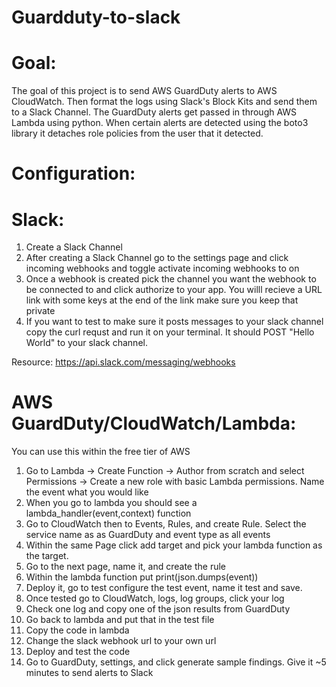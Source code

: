 # Guardduty-to-slack

# Goal: 
The goal of this project is to send AWS GuardDuty alerts to AWS CloudWatch. Then format the logs using Slack's Block Kits and send them to a Slack Channel. The GuardDuty alerts get passed in through AWS Lambda using python. When certain alerts are detected using the boto3 library it detaches role policies from the user that it detected. 

# Configuration:

# Slack:
1. Create a Slack Channel 
2. After creating a Slack Channel go to the settings page and click incoming webhooks and toggle activate incoming webhooks to on
3. Once a webhook is created pick the channel you want the webhook to be connected to and click authorize to your app. You willl recieve a URL link with some keys at the end of the link make sure you keep that private
4. If you want to test to make sure it posts messages to your slack channel copy the curl requst and run it on your terminal. It should POST "Hello World" to your slack channel.

Resource: https://api.slack.com/messaging/webhooks

# AWS GuardDuty/CloudWatch/Lambda:
You can use this within the free tier of AWS
1. Go to Lambda -> Create Function -> Author from scratch and select Permissions -> Create a new role with basic Lambda permissions. Name the event what you would like
2. When you go to lambda you should see a lambda_handler(event,context) function
3. Go to CloudWatch then to Events, Rules, and create Rule. Select the service name as as GuardDuty and event type as all events
4. Within the same Page click add target and pick your lambda function as the target. 
5. Go to the next page, name it, and create the rule
6. Within the lambda function put print(json.dumps(event))
7. Deploy it, go to test configure the test event, name it test and save.
8. Once tested go to CloudWatch, logs, log groups, click your log
9. Check one log and copy one of the json results from GuardDuty
10. Go back to lambda and put that in the test file
11. Copy the code in lambda
12. Change the slack webhook url to your own url
13. Deploy and test the code
14. Go to GuardDuty, settings, and click generate sample findings. Give it ~5 minutes to send alerts to Slack

